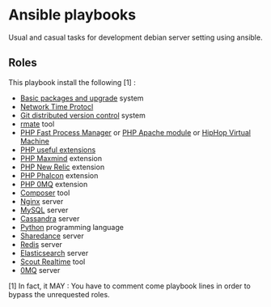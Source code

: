 Ansible playbooks
=================

Usual and casual tasks for development debian server setting using ansible.

Roles
-----

This playbook install the following [1] :

  - [Basic packages and upgrade](roles/common) system
  - [Network Time Protocl](roles/ntp)
  - [Git distributed version control](roles/git) system
  - [rmate](roles/rmate) tool
  - [PHP Fast Process Manager](roles/php-fpm) or [PHP Apache module](roles/php-apache) or [HipHop Virtual Machine](roles/php-hhvm)
  - [PHP useful extensions](roles/php-extensions)
  - [PHP Maxmind](roles/php-maxmind-geoip) extension
  - [PHP New Relic](roles/php-newrelic) extension
  - [PHP Phalcon](roles/php-phalcon) extension
  - [PHP 0MQ](roles/php-zmq) extension
  - [Composer](roles/composer) tool
  - [Nginx](roles/nginx) server
  - [MySQL](roles/mysql) server
  - [Cassandra](roles/cassandra) server
  - [Python](roles/python) programming language
  - [Sharedance](roles/sharedance) server
  - [Redis](roles/redis) server
  - [Elasticsearch](roles/elasticsearch) server
  - [Scout Realtime](roles/scout_realtime) tool
  - [0MQ](roles/zeromq) server




[1] In fact, it MAY : You have to comment come playbook lines in order to bypass the unrequested roles.